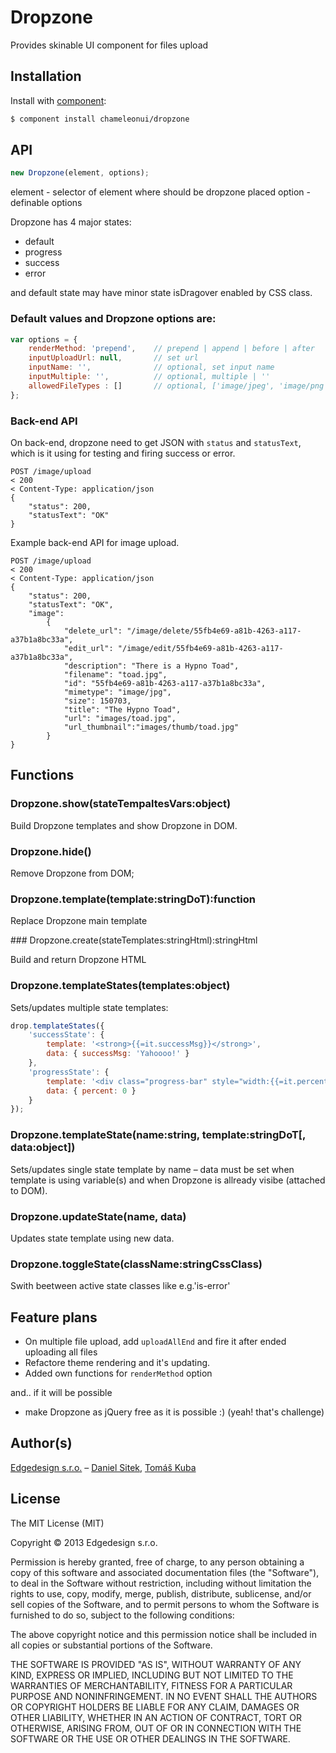 # Dropzone

Provides skinable UI component for files upload

## Installation

Install with [component](http://component.io):

```sh
$ component install chameleonui/dropzone
```

## API

```js
new Dropzone(element, options);
```

element - selector of element where should be dropzone placed
option - definable options

Dropzone has 4 major states:
- default
- progress
- success
- error

and default state may have minor state isDragover enabled by CSS class.

### Default values and Dropzone options are:

```js
var options = {
    renderMethod: 'prepend',    // prepend | append | before | after
    inputUploadUrl: null,       // set url
    inputName: '',              // optional, set input name
    inputMultiple: '',          // optional, multiple | ''
    allowedFileTypes : []       // optional, ['image/jpeg', 'image/png'] | []
};
```

### Back-end API

On back-end, dropzone need to get JSON with `status` and `statusText`, which is it using for testing and firing success or error.

```
POST /image/upload
< 200
< Content-Type: application/json
{
    "status": 200,
    "statusText": "OK"
}
```

Example back-end API for image upload.

```
POST /image/upload
< 200
< Content-Type: application/json
{
    "status": 200,
    "statusText": "OK",
    "image":
        {
            "delete_url": "/image/delete/55fb4e69-a81b-4263-a117-a37b1a8bc33a",
            "edit_url": "/image/edit/55fb4e69-a81b-4263-a117-a37b1a8bc33a",
            "description": "There is a Hypno Toad",
            "filename": "toad.jpg",
            "id": "55fb4e69-a81b-4263-a117-a37b1a8bc33a",
            "mimetype": "image/jpg",
            "size": 150703,
            "title": "The Hypno Toad",
            "url": "images/toad.jpg",
            "url_thumbnail":"images/thumb/toad.jpg"
        }
}
```

## Functions

### Dropzone.show(stateTempaltesVars:object)

Build Dropzone templates and show Dropzone in DOM.

### Dropzone.hide()

Remove Dropzone from DOM;

### Dropzone.template(template:stringDoT):function

Replace Dropzone main template

### Dropzone.create(stateTemplates:stringHtml):stringHtml

Build and return Dropzone HTML

### Dropzone.templateStates(templates:object)

Sets/updates multiple state templates:

```js
drop.templateStates({
    'successState': {
        template: '<strong>{{=it.successMsg}}</strong>', 
        data: { successMsg: 'Yahoooo!' }
    },
    'progressState': {
        template: '<div class="progress-bar" style="width:{{=it.percent}}%;"></div>',
        data: { percent: 0 }
    }
});
```

### Dropzone.templateState(name:string, template:stringDoT[, data:object])

Sets/updates single state template by name – data must be set when template is using variable(s) and when Dropzone is allready visibe (attached to DOM).

### Dropzone.updateState(name, data)

Updates state template using new data.

### Dropzone.toggleState(className:stringCssClass)

Swith beetween active state classes like e.g.'is-error'


## Feature plans

* On multiple file upload, add `uploadAllEnd` and fire it after ended uploading all files
* Refactore theme rendering and it's updating.
* Added own functions for `renderMethod` option

and.. if it will be possible

* make Dropzone as jQuery free as it is possible :) (yeah! that's challenge)


## Author(s)

[Edgedesign s.r.o.](http://www.edgedesing.cz) – [Daniel Sitek](https://github.com/danielsitek), [Tomáš Kuba](https://github.com/tomaskuba)

## License

The MIT License (MIT)

Copyright © 2013 Edgedesign s.r.o.

Permission is hereby granted, free of charge, to any person obtaining a copy
of this software and associated documentation files (the "Software"), to deal
in the Software without restriction, including without limitation the rights
to use, copy, modify, merge, publish, distribute, sublicense, and/or sell
copies of the Software, and to permit persons to whom the Software is
furnished to do so, subject to the following conditions:

The above copyright notice and this permission notice shall be included in
all copies or substantial portions of the Software.

THE SOFTWARE IS PROVIDED "AS IS", WITHOUT WARRANTY OF ANY KIND, EXPRESS OR
IMPLIED, INCLUDING BUT NOT LIMITED TO THE WARRANTIES OF MERCHANTABILITY,
FITNESS FOR A PARTICULAR PURPOSE AND NONINFRINGEMENT. IN NO EVENT SHALL THE
AUTHORS OR COPYRIGHT HOLDERS BE LIABLE FOR ANY CLAIM, DAMAGES OR OTHER
LIABILITY, WHETHER IN AN ACTION OF CONTRACT, TORT OR OTHERWISE, ARISING FROM,
OUT OF OR IN CONNECTION WITH THE SOFTWARE OR THE USE OR OTHER DEALINGS IN
THE SOFTWARE.
